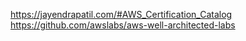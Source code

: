 
https://jayendrapatil.com/#AWS_Certification_Catalog
https://github.com/awslabs/aws-well-architected-labs

